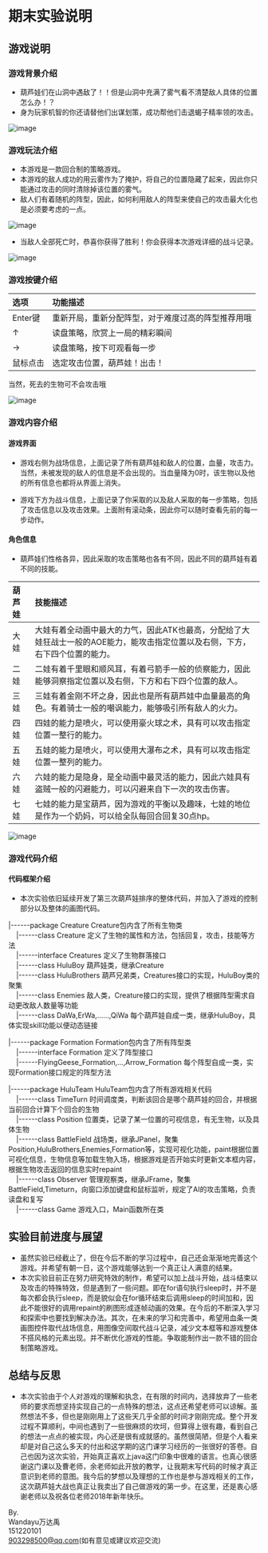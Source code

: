 # 期末实验说明
 
## 游戏说明
### 游戏背景介绍
- 葫芦娃们在山洞中遇敌了！！但是山洞中充满了雾气看不清楚敌人具体的位置怎么办！？
- 身为玩家机智的你还请替他们出谋划策，成功帮他们击退蝎子精率领的攻击。

![image](https://github.com/Wandayu/java-2017f-homework/blob/master/Fianl%20Project/%E4%B8%87%E8%BE%BE%E7%A6%B9-151220101/%E5%AE%9E%E9%AA%8C%E6%88%AA%E5%9B%BE/%E6%B8%B8%E6%88%8F%E7%95%8C%E9%9D%A21.png)


### 游戏玩法介绍
- 本游戏是一款回合制的策略游戏。
- 本游戏的敌人成功的用云雾作为了掩护，将自己的位置隐藏了起来，因此你只能通过攻击的同时清除掉该位置的雾气。
- 敌人们有着随机的阵型，因此，如何利用敌人的阵型来使自己的攻击最大化也是必须要考虑的一点。

![image](https://github.com/Wandayu/java-2017f-homework/blob/master/Fianl%20Project/%E4%B8%87%E8%BE%BE%E7%A6%B9-151220101/%E5%AE%9E%E9%AA%8C%E6%88%AA%E5%9B%BE/%E6%94%BB%E5%87%BB%E6%88%AA%E5%9B%BE1.png)

- 当敌人全部死亡时，恭喜你获得了胜利！你会获得本次游戏详细的战斗记录。

![image](https://github.com/Wandayu/java-2017f-homework/blob/master/Fianl%20Project/%E4%B8%87%E8%BE%BE%E7%A6%B9-151220101/%E5%AE%9E%E9%AA%8C%E6%88%AA%E5%9B%BE/%E8%83%9C%E5%88%A9%E6%88%AA%E5%9B%BE.png)


### 游戏按键介绍
|选项|功能描述|
|:------|:----|
|Enter键|重新开局，重新分配阵型，对于难度过高的阵型推荐用哦|
|↑|读盘策略，欣赏上一局的精彩瞬间|
|→|读盘策略，按下可观看每一步|
|鼠标点击|选定攻击位置，葫芦娃！出击！|

当然，死去的生物可不会攻击哦

![image](https://github.com/Wandayu/java-2017f-homework/blob/master/Fianl%20Project/%E4%B8%87%E8%BE%BE%E7%A6%B9-151220101/%E5%AE%9E%E9%AA%8C%E6%88%AA%E5%9B%BE/%E6%AD%BB%E4%BA%A1%E6%88%AA%E5%9B%BE2.png)


### 游戏内容介绍
#### 游戏界面
- 游戏右侧为战场信息，上面记录了所有葫芦娃和敌人的位置，血量，攻击力。当然，未被发现的敌人的信息是不会出现的。当血量降为0时，该生物以及他的所有信息也都将从界面上消失。

- 游戏下方为战斗信息，上面记录了你采取的以及敌人采取的每一步策略，包括了攻击信息以及攻击效果。上面附有滚动条，因此你可以随时查看先前的每一步动作。
#### 角色信息
- 葫芦娃们性格各异，因此采取的攻击策略也各有不同，因此不同的葫芦娃有着不同的技能。

|葫芦娃|技能描述|
|:------|:----|
|大娃|大娃有着全动画中最大的力气，因此ATK也最高，分配给了大娃狂战士一般的AOE能力，能攻击指定位置以及右侧，下方，右下四个位置的能力。|
|二娃|二娃有着千里眼和顺风耳，有着弓箭手一般的侦察能力，因此能够洞察指定位置以及右侧，下方和右下四个位置的敌人。|
|三娃|三娃有着金刚不坏之身，因此也是所有葫芦娃中血量最高的角色。有着骑士一般的嘲讽能力，能够吸引所有敌人的火力。|
|四娃|四娃的能力是喷火，可以使用豪火球之术，具有可以攻击指定位置一整行的能力。|
|五娃|五娃的能力是喷火，可以使用大瀑布之术，具有可以攻击指定位置一整列的能力。|
|六娃|六娃的能力是隐身，是全动画中最灵活的能力，因此六娃具有盗贼一般的闪避能力，可以闪避来自下一次的攻击伤害。|
|七娃|七娃的能力是宝葫芦，因为游戏的平衡以及趣味，七娃的地位是作为一个奶妈，可以给全队每回合回复30点hp。|

![image](https://github.com/Wandayu/java-2017f-homework/blob/master/Fianl%20Project/%E4%B8%87%E8%BE%BE%E7%A6%B9-151220101/%E5%AE%9E%E9%AA%8C%E6%88%AA%E5%9B%BE/%E6%94%BB%E5%87%BB%E6%88%AA%E5%9B%BE2.png)


### 游戏代码介绍
#### 代码框架介绍
- 本次实验依旧延续开发了第三次葫芦娃排序的整体代码，并加入了游戏的控制部分以及整体的画图代码。

|------package Creature  Creature包内含了所有生物类<br>
&nbsp;&nbsp;&nbsp;&nbsp;|------class Creature  定义了生物的属性和方法，包括回复，攻击，技能等方法<br>
&nbsp;&nbsp;&nbsp;&nbsp;|------interface Creatures  定义了生物群落接口<br>
&nbsp;&nbsp;&nbsp;&nbsp;|------class HuluBoy  葫芦娃类，继承Creature<br>
&nbsp;&nbsp;&nbsp;&nbsp;|------class HuluBrothers  葫芦兄弟类，Creatures接口的实现，HuluBoy类的聚集<br>
&nbsp;&nbsp;&nbsp;&nbsp;|------class Enemies 敌人类，Creature接口的实现，提供了根据阵型需求自动更改敌人数量等功能<br>
&nbsp;&nbsp;&nbsp;&nbsp;|------class DaWa,ErWa,......,QiWa  每个葫芦娃自成一类，继承HuluBoy，具体实现skill功能以便动态链接<br>
    
|------package Formation  Formation包内含了所有阵型类<br>
&nbsp;&nbsp;&nbsp;&nbsp;|------interface Formation  定义了阵型接口<br>
&nbsp;&nbsp;&nbsp;&nbsp;|------FlyingGeese_Formation,...,Arrow_Formation  每个阵型自成一类，实现Formation接口规定的阵型方法<br>
    
|------package HuluTeam  HuluTeam包内含了所有游戏相关代码<br>
&nbsp;&nbsp;&nbsp;&nbsp;|------class TimeTurn  时间调度类，判断该回合是哪个葫芦娃的回合，并根据当前回合计算下个回合的生物<br>
&nbsp;&nbsp;&nbsp;&nbsp;|------class Position  位置类，记录了某一位置的可视信息，有无生物，以及具体生物<br>
&nbsp;&nbsp;&nbsp;&nbsp;|------class BattleField  战场类，继承JPanel，聚集Position,HuluBrothers,Enemies,Formation等，实现可视化功能，paint根据位置可视化信息，生物信息等加载生物入场，根据游戏是否开始实时更新文本框内容，根据生物攻击返回的信息实时repaint<br>
&nbsp;&nbsp;&nbsp;&nbsp;|------class Observer  管理观察类，继承JFrame，聚集BattleField,Timeturn，向窗口添加键盘和鼠标监听，规定了AI的攻击策略，负责读盘和复写<br>
&nbsp;&nbsp;&nbsp;&nbsp;|------class Game  游戏入口，Main函数所在类<br>


## 实验目前进度与展望
- 虽然实验已经截止了，但在今后不断的学习过程中，自己还会渐渐地完善这个游戏。并希望有朝一日，这个游戏能够达到一个真正让人满意的结果。
- 本次实验目前正在努力研究特效的制作，希望可以加上战斗开始，战斗结束以及攻击的特殊特效，但是遇到了一些问题。即在for语句执行sleep时，并不是每次都会执行sleep，而是貌似会在for循环结束后调用sleep的时间加和，因此不能很好的调用repaint的刷图形成逐帧动画的效果。在今后的不断深入学习和探索中也要找到解决办法。其次，在未来的学习和完善中，希望用血条一类画图控件取代战场信息，用图像空间取代战斗记录，减少文本框等和游戏整体不搭风格的元素出现。并不断优化游戏的性能。争取能制作出一款不错的回合制策略游戏。

## 总结与反思
- 本次实验由于个人对游戏的理解和执念，在有限的时间内，选择放弃了一些老师的要求而想坚持实现自己的一点特殊的想法，这点还希望老师可以谅解。虽然想法不多，但也是刚刚用上了这些天几乎全部的时间才刚刚完成。整个开发过程不算顺利，中间也遇到了一些很麻烦的坎坷，但算得上很有趣，看到自己的想法一点点的被实现，内心还是很有成就感的。虽然很简陋，但是个人看来却是对自己这么多天的付出和这学期的这门课学习经历的一张很好的答卷。自己也因为这次实验，开始真正喜欢上java这门印象中很难的语言。也真心很感谢这门课以及曹老师，余老师如此开放的教学，让我期末写代码的时候才真正意识到老师的意图。我今后的梦想以及理想的工作也是参与游戏相关的工作，这次葫芦娃大战也真正让我卖出了自己做游戏的第一步。在这里，还是衷心感谢老师以及祝各位老师2018年新年快乐。

By.<br>
Wandayu万达禹<br>
151220101<br>
<903298500@qq.com>(如有意见或建议欢迎交流)<br>
